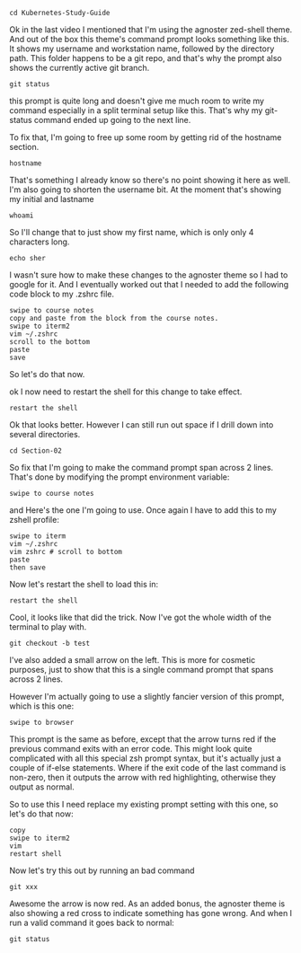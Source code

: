 <make iterm2 fon a bit bigger and split terminal into two vertial terminals>

```
cd Kubernetes-Study-Guide
```


Ok in the last video I mentioned that I'm using the agnoster zed-shell theme. And out of the box this theme's command prompt looks something like this. It shows my username and workstation name, followed by the directory path. This folder happens to be a git repo, and that's why the prompt also shows the currently active git branch.

```
git status
```


this prompt is quite long and doesn't give me much room to write my command especially in a split terminal setup like this. That's why my git-status command ended up going to the next line.


To fix that, I'm going to free up some room by getting rid of the hostname section.

```
hostname
```

That's something I already know so there's no point showing it here as well. I'm also going to shorten the username bit. At the moment that's showing my initial and lastname

```
whoami
```

So I'll change that to just show my first name, which is only only 4 characters long.


```
echo sher
```

I wasn't sure how to make these changes to the agnoster theme so I had to google for it. And I eventually worked out that I needed to add the following code block to my .zshrc file.


```
swipe to course notes
copy and paste from the block from the course notes.
swipe to iterm2
vim ~/.zshrc
scroll to the bottom
paste
save
```

So let's do that now.

ok I now need to restart the shell for this change to take effect.


```
restart the shell
```

Ok that looks better. However I can still run out space if I drill down into several directories.

```
cd Section-02
```


So fix that I'm going to make the command prompt span across 2 lines. That's done by modifying the prompt environment variable:

```
swipe to course notes
```

and Here's the one I'm going to use. Once again I have to add this to my zshell profile:

```
swipe to iterm
vim ~/.zshrc
vim zshrc # scroll to bottom
paste
then save
```

Now let's restart the shell to load this in:

```
restart the shell
```

Cool, it looks like that did the trick. Now I've got the whole width of the terminal to play with.

```
git checkout -b test
```

I've also added a small arrow on the left. This is more for cosmetic purposes, just to show that this is a single command prompt that spans across 2 lines.



However I'm actually going to use a slightly fancier version of this prompt, which is this one:

```
swipe to browser
```


This prompt is the same as before, except that the arrow turns red if the previous command exits with an error code. This might look quite complicated with all this special zsh prompt syntax, but it's actually just a couple of if-else statements. Where if the exit code of the last command is non-zero, then it outputs the arrow with red highlighting, otherwise they output as normal.


So to use this I need replace my existing prompt setting with this one, so let's do that now:

```
copy
swipe to iterm2
vim
restart shell
```

Now let's try this out by running an bad command



```
git xxx
```

Awesome the arrow is now red. As an added bonus, the agnoster theme is also showing a red cross to indicate something has gone wrong. And when I run a valid command it goes back to normal:

```
git status
```





